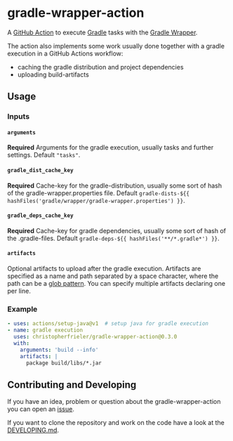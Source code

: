 # gradle-wrapper-action

A [GitHub Action](https://docs.github.com/en/actions) to execute [Gradle](https://gradle.org/) tasks with the [Gradle Wrapper](https://docs.gradle.org/current/userguide/gradle_wrapper.html).

The action also implements some work usually done together with a gradle execution in a GitHub Actions workflow:
- caching the gradle distribution and project dependencies
- uploading build-artifacts

## Usage

### Inputs

#### `arguments`

**Required** Arguments for the gradle execution, usually tasks and further settings. Default `"tasks"`.

#### `gradle_dist_cache_key`

**Required** Cache-key for the gradle-distribution, usually some sort of hash of the gradle-wrapper.properties file. Default `gradle-dists-${{ hashFiles('gradle/wrapper/gradle-wrapper.properties') }}`.

#### `gradle_deps_cache_key`

**Required** Cache-key for gradle dependencies, usually some sort of hash of the .gradle-files. Default `gradle-deps-${{ hashFiles('**/*.gradle*') }}`.

#### `artifacts`

Optional artifacts to upload after the gradle execution.
Artifacts are specified as a name and path separated by a space character, where the path can be a [glob pattern](https://github.com/actions/toolkit/tree/main/packages/glob#patterns).
You can specify multiple artifacts declaring one per line. 

### Example

```yaml
- uses: actions/setup-java@v1  # setup java for gradle execution
- name: gradle execution  
  uses: christopherfrieler/gradle-wrapper-action@0.3.0
  with:
    arguments: 'build --info'
    artifacts: |
      package build/libs/*.jar
```

## Contributing and Developing
If you have an idea, problem or question about the gradle-wrapper-action you can open an [issue](https://github.com/christopherfrieler/gradle-wrapper-action/issues).

If you want to clone the repository and work on the code have a look at the [DEVELOPING.md](https://github.com/christopherfrieler/gradle-wrapper-action/blob/master/DEVELOPING.md).
